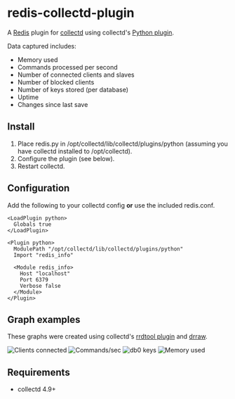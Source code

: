 redis-collectd-plugin
=====================

A [Redis](http://redis.google.code.com) plugin for [collectd](http://collectd.org) using collectd's [Python plugin](http://collectd.org/documentation/manpages/collectd-python.5.shtml).

Data captured includes:

 * Memory used
 * Commands processed per second
 * Number of connected clients and slaves
 * Number of blocked clients
 * Number of keys stored (per database)
 * Uptime
 * Changes since last save

Install
-------
 1. Place redis.py in /opt/collectd/lib/collectd/plugins/python (assuming you have collectd installed to /opt/collectd).
 2. Configure the plugin (see below).
 3. Restart collectd.

Configuration
-------------
Add the following to your collectd config **or** use the included redis.conf.

    <LoadPlugin python>
      Globals true
    </LoadPlugin>
    
    <Plugin python>
      ModulePath "/opt/collectd/lib/collectd/plugins/python"
      Import "redis_info"
    
      <Module redis_info>
        Host "localhost"
        Port 6379
        Verbose false
      </Module>
    </Plugin>

Graph examples
--------------
These graphs were created using collectd's [rrdtool plugin](http://collectd.org/wiki/index.php/Plugin:RRDtool) and [drraw](http://web.taranis.org/drraw/).

![Clients connected](https://github.com/powdahound/redis-collectd-plugin/raw/master/screenshots/graph_clients_connected.png)
![Commands/sec](https://github.com/powdahound/redis-collectd-plugin/raw/master/screenshots/graph_commands_per_sec.png)
![db0 keys](https://github.com/powdahound/redis-collectd-plugin/raw/master/screenshots/graph_db0_keys.png)
![Memory used](https://github.com/powdahound/redis-collectd-plugin/raw/master/screenshots/graph_memory_used.png)

Requirements
------------
 * collectd 4.9+
